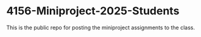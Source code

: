# 4156-Miniproject-2025-Students
This is the public repo for posting the miniproject assignments to the class. 
